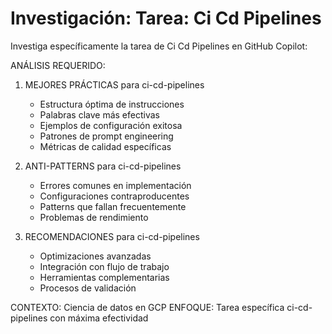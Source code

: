 # Investigación: Tarea: Ci Cd Pipelines


Investiga específicamente la tarea de Ci Cd Pipelines en GitHub Copilot:

ANÁLISIS REQUERIDO:
1. MEJORES PRÁCTICAS para ci-cd-pipelines
   - Estructura óptima de instrucciones
   - Palabras clave más efectivas
   - Ejemplos de configuración exitosa
   - Patrones de prompt engineering
   - Métricas de calidad específicas

2. ANTI-PATTERNS para ci-cd-pipelines
   - Errores comunes en implementación
   - Configuraciones contraproducentes
   - Patterns que fallan frecuentemente
   - Problemas de rendimiento

3. RECOMENDACIONES para ci-cd-pipelines
   - Optimizaciones avanzadas
   - Integración con flujo de trabajo
   - Herramientas complementarias
   - Procesos de validación

CONTEXTO: Ciencia de datos en GCP
ENFOQUE: Tarea específica ci-cd-pipelines con máxima efectividad
            
